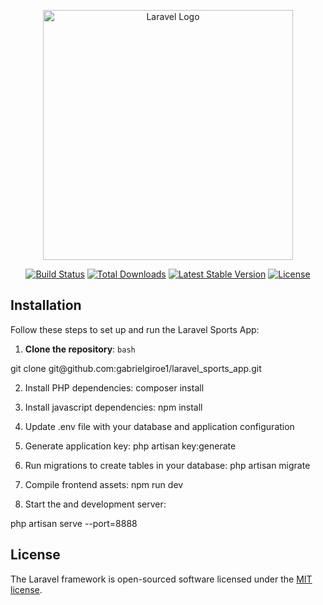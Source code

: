 <p align="center"><a href="https://laravel.com" target="_blank"><img src="https://raw.githubusercontent.com/laravel/art/master/logo-lockup/5%20SVG/2%20CMYK/1%20Full%20Color/laravel-logolockup-cmyk-red.svg" width="400" alt="Laravel Logo"></a></p>

<p align="center">
<a href="https://github.com/laravel/framework/actions"><img src="https://github.com/laravel/framework/workflows/tests/badge.svg" alt="Build Status"></a>
<a href="https://packagist.org/packages/laravel/framework"><img src="https://img.shields.io/packagist/dt/laravel/framework" alt="Total Downloads"></a>
<a href="https://packagist.org/packages/laravel/framework"><img src="https://img.shields.io/packagist/v/laravel/framework" alt="Latest Stable Version"></a>
<a href="https://packagist.org/packages/laravel/framework"><img src="https://img.shields.io/packagist/l/laravel/framework" alt="License"></a>
</p>

## Installation
Follow these steps to set up and run the Laravel Sports App:
1. **Clone the repository**:
```bash```
<p> git clone git@github.com:gabrielgiroe1/laravel_sports_app.git</p>

2. Install PHP dependencies:
composer install
3. Install javascript dependencies:
npm install
4. Update .env file with your database and application configuration
5. Generate application key:
php artisan key:generate
6. Run migrations to create tables in your database:
php artisan migrate
7. Compile frontend assets:
npm run dev

8. Start the and development server:

php artisan serve --port=8888

## License

The Laravel framework is open-sourced software licensed under the [MIT license](https://opensource.org/licenses/MIT).
